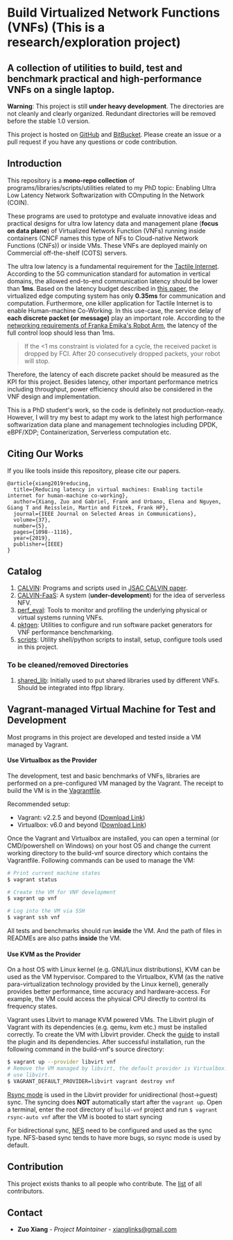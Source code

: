 # Build Virtualized Network Functions (VNFs) (This is a research/exploration project)

## A collection of utilities to build, test and benchmark practical and high-performance VNFs on a single laptop.

**Warning**: This project is still **under heavy development**.
The directories are not cleanly and clearly organized.
Redundant directories will be removed before the stable 1.0 version.

This project is hosted on [GitHub](https://github.com/stevelorenz/build-vnf) and [BitBucket](https://bitbucket.org/comnets/build-vnf/src/master/). 
Please create an issue or a pull request if you have any questions or code contribution.

## Introduction

This repository is a **mono-repo collection** of programs/libraries/scripts/utilities related to my PhD topic:
Enabling Ultra Low Latency Network Softwarization with COmputing In the Network (COIN).


These programs are used to prototype and evaluate innovative ideas and practical designs for ultra low latency data and
management plane (**focus on data plane**) of Virtualized Network Function (VNFs) running inside containers (CNCF names
this type of NFs to Cloud-native Network Functions (CNFs)) or inside VMs. These VNFs are deployed mainly on Commercial
off-the-shelf (COTS) servers.

The ultra low latency is a fundamental requirement for the [Tactile Internet](https://www.telekom.com/en/company/details/tactile-internet-563646).
According to the 5G communication standard for automation in vertical domains, the allowed end-to-end communication
latency should be lower than **1ms**.
Based on the latency budget described in [this paper](https://ieeexplore.ieee.org/abstract/document/8672612), the
virtualized edge computing system has only **0.35ms** for communication and computation.
Furthermore, one killer application for Tactile Internet is to enable Human-machine Co-Working.
In this use-case, the service delay of **each discrete packet (or message)** play an important role.
According to the [networking requirements of Franka Emika's Robot Arm](https://frankaemika.github.io/docs/requirements.html#network),
the latency of the full control loop should less than 1ms.

> If the <1 ms constraint is violated for a cycle, the received packet is dropped by FCI. After 20 consecutively dropped packets, your robot will stop.

Therefore, the latency of each discrete packet should be measured as the KPI for this project.
Besides latency, other important performance metrics including throughput, power efficiency should also be considered in
the VNF design and implementation.

This is a PhD student's work, so the code is definitely not production-ready.
However, I will try my best to adapt my work to the latest high performance softwarization data plane and management
technologies including DPDK, eBPF/XDP; Containerization, Serverless computation etc.

## Citing Our Works

If you like tools inside this repository, please cite our papers.

```
@article{xiang2019reducing,
  title={Reducing latency in virtual machines: Enabling tactile internet for human-machine co-working},
  author={Xiang, Zuo and Gabriel, Frank and Urbano, Elena and Nguyen, Giang T and Reisslein, Martin and Fitzek, Frank HP},
  journal={IEEE Journal on Selected Areas in Communications},
  volume={37},
  number={5},
  pages={1098--1116},
  year={2019},
  publisher={IEEE}
}
```

## Catalog

1.  [CALVIN](./CALVIN/): Programs and scripts used in [JSAC CALVIN paper](https://ieeexplore.ieee.org/abstract/document/8672612).
1.  [CALVIN-FaaS](./calvin-faas/): A system (**under-development**) for the idea of serverless NFV.
1.  [perf_eval](./perf_eval/): Tools to monitor and profiling the underlying physical or virtual systems running VNFs.
1.  [pktgen](./pktgen/):  Utilities to configure and run software packet generators for VNF performance benchmarking.
1.  [scripts](./scripts/): Utility shell/python scripts to install, setup, configure tools used in this project.


### To be cleaned/removed Directories

1.  [shared_lib](./shared_lib/): Initially used to put shared libraries used by different VNFs. Should be integrated into ffpp library.

## Vagrant-managed Virtual Machine for Test and Development

Most programs in this project are developed and tested inside a VM managed by Vagrant.

#### Use Virtualbox as the Provider

The development, test and basic benchmarks of VNFs, libraries are performed on a pre-configured VM managed by the
Vagrant. The receipt to build the VM is in the [Vagrantfile](./Vagrantfile).

Recommended setup:

- Vagrant: v2.2.5 and beyond ([Download Link](https://www.vagrantup.com/downloads.html))
- Virtualbox: v6.0 and beyond ([Download Link](https://www.virtualbox.org/wiki/Downloads))

Once the Vagrant and Virtualbox are installed, you can open a terminal (or CMD/powershell on Windows) on your host OS
and change the current working directory to the build-vnf source directory which contains the Vagrantfile.
Following commands can be used to manage the VM:

```bash
# Print current machine states
$ vagrant status

# Create the VM for VNF development
$ vagrant up vnf

# Log into the VM via SSH
$ vagrant ssh vnf
```
All tests and benchmarks should run **inside** the VM.
And the path of files in READMEs are also paths **inside** the VM.

#### Use KVM as the Provider

On a host OS with Linux kernel (e.g. GNU/Linux distributions), KVM can be used as the VM hypervisor.
Compared to the Virtualbox, KVM (as the native para-virtualization technology provided by the Linux kernel), generally
provides better performance, time accuracy and hardware-access.
For example, the VM could access the physical CPU directly to control its frequency states.

Vagrant uses Libvirt to manage KVM powered VMs. The Libvirt plugin of Vagrant with its dependencies (e.g. qemu, kvm
etc.) must be installed correctly.
To create the VM with Libvirt provider.
Check the [guide](https://github.com/vagrant-libvirt/vagrant-libvirt#installation) to install the plugin and its
dependencies.
After successful installation, run the following command in the build-vnf's source directory:

```bash
$ vagrant up --provider libvirt vnf
# Remove the VM managed by libvirt, the default provider is Virtualbox. Use VAGRANT_DEFAULT_PROVIDER to force vagrant to
# use libvirt.
$ VAGRANT_DEFAULT_PROVIDER=libvirt vagrant destroy vnf
```

[Rsync mode](https://www.vagrantup.com/docs/synced-folders/rsync.html) is used in the Libvirt provider for
unidirectional (host->guest) sync. 
The syncing does **NOT** automatically start after the `vagrant up`.
Open a terminal, enter the root directory of `build-vnf` project and run `$ vagrant rsync-auto vnf` after the VM  is
booted to start syncing

For bidirectional sync, [NFS](https://www.vagrantup.com/docs/synced-folders/nfs.html) need to be configured and used as
the sync type.
NFS-based sync tends to have more bugs, so rsync mode is used by default.

## Contribution ##

This project exists thanks to all people who contribute.
The [list](./CONTRIBUTORS) of all contributors.

## Contact ##

* **Zuo Xiang** - *Project Maintainer* - xianglinks@gmail.com
